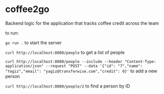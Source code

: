 # coffee2go
Backend logic for the application that tracks coffee credit across the team


to run:

``` go run . ``` to start the server


```curl http://localhost:8080/people``` to get a list of people


```curl http://localhost:8080/people --include --header "Content-Type: application/json" --request "POST" --data '{"id": "7","name": "Yagiz","email": "yagiz@transferwise.com","credit": 0}'``` to add a new person

```curl http://localhost:8080/people/2``` to find a person by ID